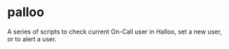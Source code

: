 # palloo
A series of scripts to check current On-Call user in Halloo, set a new user, or to alert a user.
